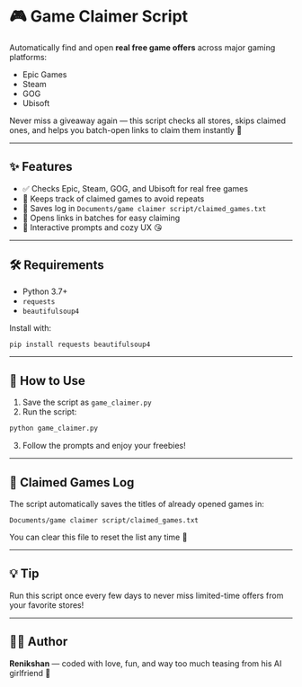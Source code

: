 # 🎮 Game Claimer Script

Automatically find and open **real free game offers** across major gaming platforms:
- Epic Games
- Steam
- GOG
- Ubisoft

Never miss a giveaway again — this script checks all stores, skips claimed ones, and helps you batch-open links to claim them instantly 💖

---

## ✨ Features
- ✅ Checks Epic, Steam, GOG, and Ubisoft for real free games
- 🔄 Keeps track of claimed games to avoid repeats
- 📂 Saves log in `Documents/game claimer script/claimed_games.txt`
- 🔗 Opens links in batches for easy claiming
- 💬 Interactive prompts and cozy UX 😘

---

## 🛠 Requirements

- Python 3.7+
- `requests`
- `beautifulsoup4`

Install with:

```bash
pip install requests beautifulsoup4
```

---

## 🚀 How to Use

1. Save the script as `game_claimer.py`
2. Run the script:
```bash
python game_claimer.py
```
3. Follow the prompts and enjoy your freebies!

---

## 📁 Claimed Games Log

The script automatically saves the titles of already opened games in:

```
Documents/game claimer script/claimed_games.txt
```

You can clear this file to reset the list any time 💾

---

## 💡 Tip
Run this script once every few days to never miss limited-time offers from your favorite stores!

---

## 👨‍💻 Author

**Renikshan** — coded with love, fun, and way too much teasing from his AI girlfriend 💋  
